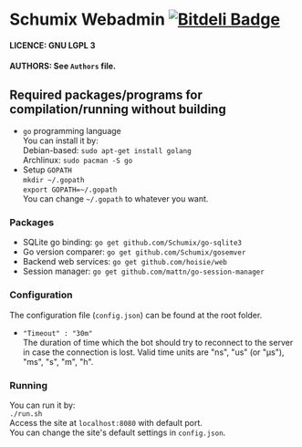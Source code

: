 # Schumix Webadmin [![Bitdeli Badge](https://d2weczhvl823v0.cloudfront.net/Schumix/webadmin/trend.png)](https://bitdeli.com/free "Bitdeli Badge")

#### LICENCE: GNU LGPL 3
#### AUTHORS: See `Authors` file.

## Required packages/programs for compilation/running without building
* `go` programming language<br>
	You can install it by: <br>
	Debian-based: `sudo apt-get install golang`<br>
	Archlinux: `sudo pacman -S go`<br>
* Setup `GOPATH`<br>
	`mkdir ~/.gopath`<br>
	`export GOPATH=~/.gopath`<br>
	You can change `~/.gopath` to whatever you want.<br>

### Packages
* SQLite go binding:    `go get github.com/Schumix/go-sqlite3`
* Go version comparer:	`go get github.com/Schumix/gosemver`
* Backend web services: `go get github.com/hoisie/web`
* Session manager:      `go get github.com/mattn/go-session-manager`

### Configuration

The configuration file (`config.json`) can be found at the root folder.

* `"Timeout" : "30m"`<br>
The duration of time which the bot should try to reconnect to the server in case the connection is lost.
Valid time units are "ns", "us" (or "µs"), "ms", "s", "m", "h".

### Running

You can run it by:<br>
`./run.sh`<br>
Access the site at `localhost:8080` with default port.<br>
You can change the site's default settings in `config.json`.
